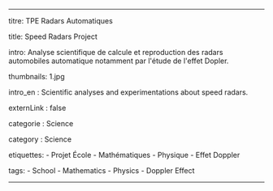 ---

titre: TPE Radars Automatiques

title: Speed Radars Project

intro: Analyse scientifique de calcule et reproduction des radars automobiles automatique notamment par l'étude de l'effet Dopler.

thumbnails: 1.jpg

intro_en : Scientific analyses and experimentations about speed radars.

externLink : false

categorie : Science

category : Science

etiquettes:
    - Projet École
    - Mathématiques
    - Physique
    - Effet Doppler

tags:
    - School
    - Mathematics
    - Physics
    - Doppler Effect

---